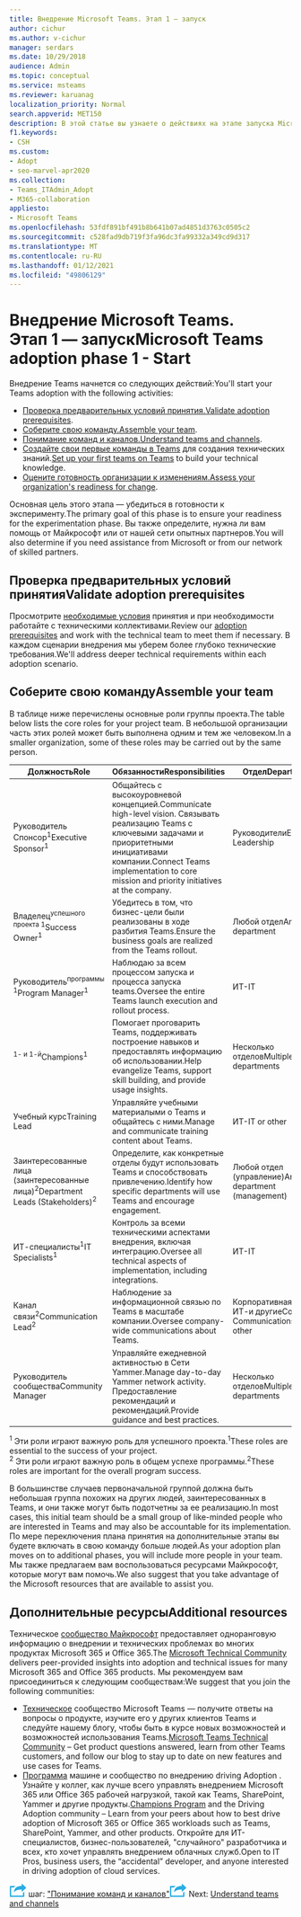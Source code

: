 ```yaml
---
title: Внедрение Microsoft Teams. Этап 1 — запуск
author: cichur
ms.author: v-cichur
manager: serdars
ms.date: 10/29/2018
audience: Admin
ms.topic: conceptual
ms.service: msteams
ms.reviewer: karuanag
localization_priority: Normal
search.appverid: MET150
description: В этой статье вы узнаете о действиях на этапе запуска Microsoft Teams. Расстановка практических методик по настройке и планированию групп в Microsoft Teams.
f1.keywords:
- CSH
ms.custom:
- Adopt
- seo-marvel-apr2020
ms.collection:
- Teams_ITAdmin_Adopt
- M365-collaboration
appliesto:
- Microsoft Teams
ms.openlocfilehash: 53fdf891bf491b8b641b07ad4851d3763c0505c2
ms.sourcegitcommit: c528fad9db719f3fa96dc3fa99332a349cd9d317
ms.translationtype: MT
ms.contentlocale: ru-RU
ms.lasthandoff: 01/12/2021
ms.locfileid: "49806129"
---
```

# <a name="microsoft-teams-adoption-phase-1---start"></a><span data-ttu-id="7b5e7-104">Внедрение Microsoft Teams. Этап 1 — запуск</span><span class="sxs-lookup"><span data-stu-id="7b5e7-104">Microsoft Teams adoption phase 1 - Start</span></span>

<span data-ttu-id="7b5e7-105">Внедрение Teams начнется со следующих действий:</span><span class="sxs-lookup"><span data-stu-id="7b5e7-105">You'll start your Teams adoption with the following activities:</span></span>

- <span data-ttu-id="7b5e7-106">[Проверка предварительных условий принятия.](#validate-adoption-prerequisites)</span><span class="sxs-lookup"><span data-stu-id="7b5e7-106">[Validate adoption prerequisites](#validate-adoption-prerequisites).</span></span>
- <span data-ttu-id="7b5e7-107">[Соберите свою команду.](#assemble-your-team)</span><span class="sxs-lookup"><span data-stu-id="7b5e7-107">[Assemble your team](#assemble-your-team).</span></span>
- <span data-ttu-id="7b5e7-108">[Понимание команд и каналов.](teams-adoption-understand-teams-and-channels.md)</span><span class="sxs-lookup"><span data-stu-id="7b5e7-108">[Understand teams and channels](teams-adoption-understand-teams-and-channels.md).</span></span>
- <span data-ttu-id="7b5e7-109">[Создайте свои первые команды в Teams](teams-adoption-your-first-teams.md) для создания технических знаний.</span><span class="sxs-lookup"><span data-stu-id="7b5e7-109">[Set up your first teams on Teams](teams-adoption-your-first-teams.md) to build your technical knowledge.</span></span>
- <span data-ttu-id="7b5e7-110">[Оцените готовность организации к изменениям.](teams-adoption-assess-readiness.md)</span><span class="sxs-lookup"><span data-stu-id="7b5e7-110">[Assess your organization's readiness for change](teams-adoption-assess-readiness.md).</span></span>

<span data-ttu-id="7b5e7-111">Основная цель этого этапа — убедиться в готовности к эксперименту.</span><span class="sxs-lookup"><span data-stu-id="7b5e7-111">The primary goal of this phase is to ensure your readiness for the experimentation phase.</span></span> <span data-ttu-id="7b5e7-112">Вы также определите, нужна ли вам помощь от Майкрософт или от нашей сети опытных партнеров.</span><span class="sxs-lookup"><span data-stu-id="7b5e7-112">You will also determine if you need assistance from Microsoft or from our network of skilled partners.</span></span>  

## <a name="validate-adoption-prerequisites"></a><span data-ttu-id="7b5e7-113">Проверка предварительных условий принятия</span><span class="sxs-lookup"><span data-stu-id="7b5e7-113">Validate adoption prerequisites</span></span>

<span data-ttu-id="7b5e7-114">Просмотрите [необходимые условия](teams-adoption-get-started.md#adoption-prerequisites) принятия и при необходимости работайте с техническими коллективами.</span><span class="sxs-lookup"><span data-stu-id="7b5e7-114">Review our [adoption prerequisites](teams-adoption-get-started.md#adoption-prerequisites) and work with the technical team to meet them if necessary.</span></span> <span data-ttu-id="7b5e7-115">В каждом сценарии внедрения мы уберем более глубоко технические требования.</span><span class="sxs-lookup"><span data-stu-id="7b5e7-115">We'll address deeper technical requirements within each adoption scenario.</span></span>

## <a name="assemble-your-team"></a><span data-ttu-id="7b5e7-116">Соберите свою команду</span><span class="sxs-lookup"><span data-stu-id="7b5e7-116">Assemble your team</span></span>

<span data-ttu-id="7b5e7-117">В таблице ниже перечислены основные роли группы проекта.</span><span class="sxs-lookup"><span data-stu-id="7b5e7-117">The table below lists the core roles for your project team.</span></span> <span data-ttu-id="7b5e7-118">В небольшой организации часть этих ролей может быть выполнена одним и тем же человеком.</span><span class="sxs-lookup"><span data-stu-id="7b5e7-118">In a smaller organization, some of these roles may be carried out by the same person.</span></span>

| <span data-ttu-id="7b5e7-119">Должность</span><span class="sxs-lookup"><span data-stu-id="7b5e7-119">Role</span></span> | <span data-ttu-id="7b5e7-120">Обязанности</span><span class="sxs-lookup"><span data-stu-id="7b5e7-120">Responsibilities</span></span> | <span data-ttu-id="7b5e7-121">Отдел</span><span class="sxs-lookup"><span data-stu-id="7b5e7-121">Department</span></span> |
| ---- | ---------------- | ---------- |
| <span data-ttu-id="7b5e7-122">Руководитель Спонсор<sup>1</sup></span><span class="sxs-lookup"><span data-stu-id="7b5e7-122">Executive Sponsor<sup>1</sup></span></span> | <span data-ttu-id="7b5e7-123">Общайтесь с высокоуровневой концепцией.</span><span class="sxs-lookup"><span data-stu-id="7b5e7-123">Communicate high-level vision.</span></span> <span data-ttu-id="7b5e7-124">Связывать реализацию Teams с ключевыми задачами и приоритетными инициативами компании.</span><span class="sxs-lookup"><span data-stu-id="7b5e7-124">Connect Teams implementation to core mission and priority initiatives at the company.</span></span> | <span data-ttu-id="7b5e7-125">Руководители</span><span class="sxs-lookup"><span data-stu-id="7b5e7-125">Executive Leadership</span></span> |
| <span data-ttu-id="7b5e7-126">Владелец<sup>успешного проекта 1</sup></span><span class="sxs-lookup"><span data-stu-id="7b5e7-126">Success Owner<sup>1</sup></span></span> | <span data-ttu-id="7b5e7-127">Убедитесь в том, что бизнес-цели были реализованы в ходе разбития Teams.</span><span class="sxs-lookup"><span data-stu-id="7b5e7-127">Ensure the business goals are realized from the Teams rollout.</span></span> | <span data-ttu-id="7b5e7-128">Любой отдел</span><span class="sxs-lookup"><span data-stu-id="7b5e7-128">Any department</span></span> |
| <span data-ttu-id="7b5e7-129">Руководитель<sup>программы 1</sup></span><span class="sxs-lookup"><span data-stu-id="7b5e7-129">Program Manager<sup>1</sup></span></span> | <span data-ttu-id="7b5e7-130">Наблюдаю за всем процессом запуска и процесса запуска teams.</span><span class="sxs-lookup"><span data-stu-id="7b5e7-130">Oversee the entire Teams launch execution and rollout process.</span></span> | <span data-ttu-id="7b5e7-131">ИТ-</span><span class="sxs-lookup"><span data-stu-id="7b5e7-131">IT</span></span> |
| <span data-ttu-id="7b5e7-132"><sup>1- и 1-й</sup></span><span class="sxs-lookup"><span data-stu-id="7b5e7-132">Champions<sup>1</sup></span></span> | <span data-ttu-id="7b5e7-133">Помогает проговарить Teams, поддерживать построение навыков и предоставлять информацию об использовании.</span><span class="sxs-lookup"><span data-stu-id="7b5e7-133">Help evangelize Teams, support skill building, and provide usage insights.</span></span> | <span data-ttu-id="7b5e7-134">Несколько отделов</span><span class="sxs-lookup"><span data-stu-id="7b5e7-134">Multiple departments</span></span> |
| <span data-ttu-id="7b5e7-135">Учебный курс</span><span class="sxs-lookup"><span data-stu-id="7b5e7-135">Training Lead</span></span> | <span data-ttu-id="7b5e7-136">Управляйте учебными материалыми о Teams и общайтесь с ними.</span><span class="sxs-lookup"><span data-stu-id="7b5e7-136">Manage and communicate training content about Teams.</span></span> | <span data-ttu-id="7b5e7-137">ИТ-</span><span class="sxs-lookup"><span data-stu-id="7b5e7-137">IT or other</span></span> |
| <span data-ttu-id="7b5e7-138">Заинтересованные лица (заинтересованные лица)<sup>2</sup></span><span class="sxs-lookup"><span data-stu-id="7b5e7-138">Department Leads (Stakeholders)<sup>2</sup></span></span> | <span data-ttu-id="7b5e7-139">Определите, как конкретные отделы будут использовать Teams и способствовать привлечению.</span><span class="sxs-lookup"><span data-stu-id="7b5e7-139">Identify how specific departments will use Teams and encourage engagement.</span></span> | <span data-ttu-id="7b5e7-140">Любой отдел (управление)</span><span class="sxs-lookup"><span data-stu-id="7b5e7-140">Any department (management)</span></span> |
| <span data-ttu-id="7b5e7-141">ИТ-специалисты<sup>1</sup></span><span class="sxs-lookup"><span data-stu-id="7b5e7-141">IT Specialists<sup>1</sup></span></span> | <span data-ttu-id="7b5e7-142">Контроль за всеми техническими аспектами внедрения, включая интеграцию.</span><span class="sxs-lookup"><span data-stu-id="7b5e7-142">Oversee all technical aspects of implementation, including integrations.</span></span> | <span data-ttu-id="7b5e7-143">ИТ-</span><span class="sxs-lookup"><span data-stu-id="7b5e7-143">IT</span></span> |
| <span data-ttu-id="7b5e7-144">Канал связи<sup>2</sup></span><span class="sxs-lookup"><span data-stu-id="7b5e7-144">Communication Lead<sup>2</sup></span></span> | <span data-ttu-id="7b5e7-145">Наблюдение за информационной связью по Teams в масштабе компании.</span><span class="sxs-lookup"><span data-stu-id="7b5e7-145">Oversee company-wide communications about Teams.</span></span> | <span data-ttu-id="7b5e7-146">Корпоративная связь, ИТ-и другие</span><span class="sxs-lookup"><span data-stu-id="7b5e7-146">Corporate Communications, IT, or other</span></span> |
| <span data-ttu-id="7b5e7-147">Руководитель сообщества</span><span class="sxs-lookup"><span data-stu-id="7b5e7-147">Community Manager</span></span> | <span data-ttu-id="7b5e7-148">Управляйте ежедневной активностью в Сети Yammer.</span><span class="sxs-lookup"><span data-stu-id="7b5e7-148">Manage day-to-day Yammer network activity.</span></span> <span data-ttu-id="7b5e7-149">Предоставление рекомендаций и рекомендаций.</span><span class="sxs-lookup"><span data-stu-id="7b5e7-149">Provide guidance and best practices.</span></span> | <span data-ttu-id="7b5e7-150">Несколько отделов</span><span class="sxs-lookup"><span data-stu-id="7b5e7-150">Multiple departments</span></span> |

<span data-ttu-id="7b5e7-151"><sup>1</sup> Эти роли играют важную роль для успешного проекта.</span><span class="sxs-lookup"><span data-stu-id="7b5e7-151"><sup>1</sup>These roles are essential to the success of your project.</span></span></br>
<span data-ttu-id="7b5e7-152"><sup>2</sup> Эти роли играют важную роль в общем успехе программы.</span><span class="sxs-lookup"><span data-stu-id="7b5e7-152"><sup>2</sup>These roles are important for the overall program success.</span></span>

<span data-ttu-id="7b5e7-153">В большинстве случаев первоначальной группой должна быть небольшая группа похожих на других людей, заинтересованных в Teams, и они также могут быть подотчетны за ее реализацию.</span><span class="sxs-lookup"><span data-stu-id="7b5e7-153">In most cases, this initial team should be a small group of like-minded people who are interested in Teams and may also be accountable for its implementation.</span></span> <span data-ttu-id="7b5e7-154">По мере переключения плана принятия на дополнительные этапы вы будете включать в свою команду больше людей.</span><span class="sxs-lookup"><span data-stu-id="7b5e7-154">As your adoption plan moves on to additional phases, you will include more people in your team.</span></span> <span data-ttu-id="7b5e7-155">Мы также предлагаем вам воспользоваться ресурсами Майкрософт, которые могут вам помочь.</span><span class="sxs-lookup"><span data-stu-id="7b5e7-155">We also suggest that you take advantage of the Microsoft resources that are available to assist you.</span></span> 

## <a name="additional-resources"></a><span data-ttu-id="7b5e7-156">Дополнительные ресурсы</span><span class="sxs-lookup"><span data-stu-id="7b5e7-156">Additional resources</span></span>

<span data-ttu-id="7b5e7-157">Техническое [сообщество Майкрософт](https://aka.ms/TechCommunity) предоставляет одноранговую информацию о внедрении и технических проблемах во многих продуктах Microsoft 365 и Office 365.</span><span class="sxs-lookup"><span data-stu-id="7b5e7-157">The [Microsoft Technical Community](https://aka.ms/TechCommunity) delivers peer-provided insights into adoption and technical issues for many Microsoft 365 and Office 365 products.</span></span> <span data-ttu-id="7b5e7-158">Мы рекомендуем вам присоединиться к следующим сообществам:</span><span class="sxs-lookup"><span data-stu-id="7b5e7-158">We suggest that you join the following communities:</span></span>

- <span data-ttu-id="7b5e7-159">[Техническое](https://aka.ms/TeamsCommunity) сообщество Microsoft Teams — получите ответы на вопросы о продукте, изучите его у других клиентов Teams и следуйте нашему блогу, чтобы быть в курсе новых возможностей и возможностей использования Teams.</span><span class="sxs-lookup"><span data-stu-id="7b5e7-159">[Microsoft Teams Technical Community](https://aka.ms/TeamsCommunity) – Get product questions answered, learn from other Teams customers, and follow our blog to stay up to date on new features and use cases for Teams.</span></span> 
- <span data-ttu-id="7b5e7-160">[Программа](https://aka.ms/O365Champions) машине и сообщество по внедрению driving Adoption . Узнайте у коллег, как лучше всего управлять внедрением Microsoft 365 или Office 365 рабочей нагрузкой, такой как Teams, SharePoint, Yammer и другие продукты.</span><span class="sxs-lookup"><span data-stu-id="7b5e7-160">[Champions Program](https://aka.ms/O365Champions) and the Driving Adoption community – Learn from your peers about how to best drive adoption of Microsoft 365 or Office 365 workloads such as Teams, SharePoint, Yammer, and other products.</span></span> <span data-ttu-id="7b5e7-161">Откройте для ИТ-специалистов, бизнес-пользователей, "случайного" разработчика и всех, кто хочет управлять внедрением облачных служб.</span><span class="sxs-lookup"><span data-stu-id="7b5e7-161">Open to IT Pros, business users, the “accidental” developer, and anyone interested in driving adoption of cloud services.</span></span>  


<span data-ttu-id="7b5e7-162">![Значок, представляющий следующий ](media/teams-adoption-next-icon.png) шаг: ["Понимание команд и каналов"](teams-adoption-understand-teams-and-channels.md)</span><span class="sxs-lookup"><span data-stu-id="7b5e7-162">![An icon representing the next step](media/teams-adoption-next-icon.png) Next: [Understand teams and channels](teams-adoption-understand-teams-and-channels.md)</span></span>
